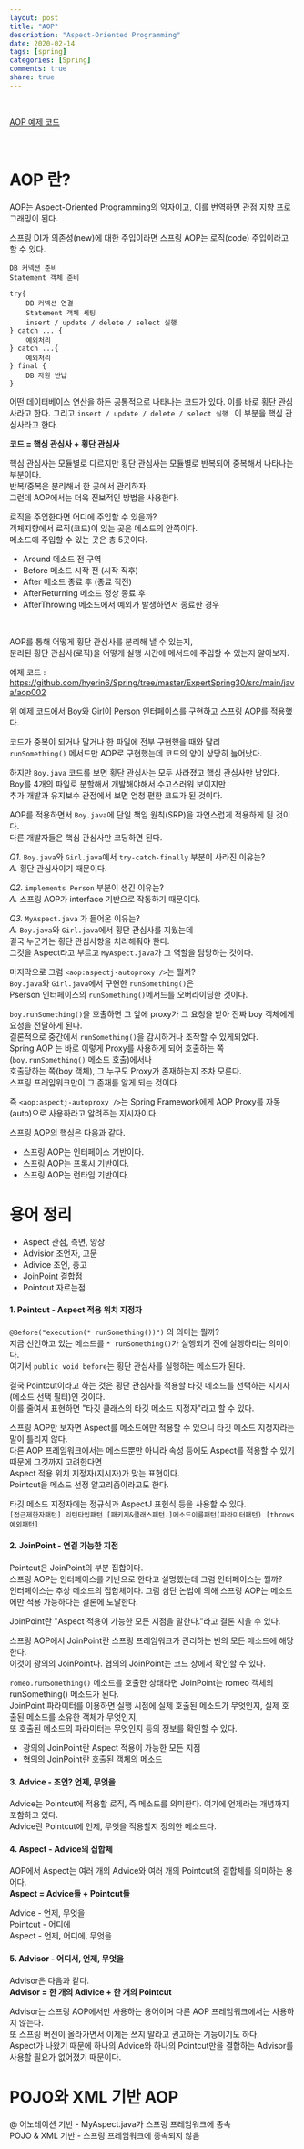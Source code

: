 ```yaml
---
layout: post
title: "AOP"  
description: "Aspect-Oriented Programming"
date: 2020-02-14
tags: [spring]
categories: [Spring]
comments: true
share: true
---
```



<br />
 
[AOP 예제 코드](https://github.com/hyerin6/Spring/tree/master/ExpertSpring30/src/main/java)

<br />

# AOP 란?     
AOP는 Aspect-Oriented Programming의 약자이고, 이를 번역하면 관점 지향 프로그래밍이 된다.   

스프링 DI가 의존성(new)에 대한 주입이라면 스프링 AOP는 로직(code) 주입이라고 할 수 있다.   

```
DB 커넥션 준비 
Statement 객체 준비 

try{
    DB 커넥션 연결 
    Statement 객체 세팅 
    insert / update / delete / select 실행 
} catch ... {
    예외처리 
} catch ...{
    예외처리 
} final {
    DB 자원 반납
}
```   



어떤 데이터베이스 연산을 하든 공통적으로 나타나는 코드가 있다. 
이를 바로 횡단 관심사라고 한다. 그리고 ```insert / update / delete / select 실행 ``` 이 부분을 핵심 관심사라고 한다.   

**코드 = 핵심 관심사 + 횡단 관심사**   

핵심 관심사는 모듈별로 다르지만 횡단 관심사는 모듈별로 반복되어 중복해서 나타나는 부분이다.   
반복/중복은 분리해서 한 곳에서 관리하자.       
그런데 AOP에서는 더욱 진보적인 방법을 사용한다.   

로직을 주입한다면 어디에 주입할 수 있을까?    
객체지향에서 로직(코드)이 있는 곳은 메소드의 안쪽이다.     
메소드에 주입할 수 있는 곳은 총 5곳이다.     
- Around 메소드 전 구역      
- Before 메소드 시작 전 (시작 직후)       
- After 메소드 종료 후 (종료 직전)     
- AfterReturning 메소드 정상 종료 후       
- AfterThrowing 메소드에서 예외가 발생하면서 종료한 경우      

<br />           


AOP를 통해 어떻게 횡단 관심사를 분리해 낼 수 있는지,    
분리된 횡단 관심사(로직)을 어떻게 실행 시간에 메서드에 주입할 수 있는지 알아보자.      

예제 코드 : <https://github.com/hyerin6/Spring/tree/master/ExpertSpring30/src/main/java/aop002>   

위 예제 코드에서 Boy와 Girl이 Person 인터페이스를 구현하고 스프링 AOP를 적용했다.   

코드가 중복이 되거나 말거나 한 파일에 전부 구현했을 때와 달리     
`runSomething()` 메서드만 AOP로 구현했는데 코드의 양이 상당히 늘어났다.     

하지만 `Boy.java` 코드를 보면 횡단 관심사는 모두 사라졌고 핵심 관심사만 남았다.     
Boy를 4개의 파일로 분할해서 개발해야해서 수고스러워 보이지만   
추가 개발과 유지보수 관점에서 보면 엄청 편한 코드가 된 것이다.   

AOP를 적용하면서 `Boy.java`에 단일 책임 원칙(SRP)을 자연스럽게 적용하게 된 것이다.     
다른 개발자들은 핵심 관심사만 코딩하면 된다.     

*Q1.* `Boy.java`와 `Girl.java`에서 `try-catch-finally` 부분이 사라진 이유는?          
*A.* 횡단 관심사이기 때문이다.     
               
*Q2.* `implements Person` 부분이 생긴 이유는?         
*A.* 스프링 AOP가 interface 기반으로 작동하기 때문이다.       
                           
*Q3.* `MyAspect.java` 가 들어온 이유는?               
*A.* `Boy.java`와 `Girl.java`에서 횡단 관심사를 지웠는데       
결국 누군가는 횡단 관심사항을 처리해줘야 한다.      
그것을 Aspect라고 부르고 `MyAspect.java`가 그 역할을 담당하는 것이다.         

마지막으로 그럼 `<aop:aspectj-autoproxy />`는 뭘까?            
`Boy.java`와 `Girl.java`에서 구현한 `runSomething()`은     
Pserson 인터페이스의 `runSomething()`메서드를 오버라이딩한 것이다.     
  
`boy.runSomething()`을 호출하면 그 앞에 proxy가 그 요청을 받아 진짜 boy 객체에게 요청을 전달하게 된다.      
결론적으로 중간에서 `runSomething()`을 감시하거나 조작할 수 있게되었다.      
Spring AOP 는 바로 이렇게 Proxy를 사용하게 되어 호출하는 쪽(`boy.runSomething()` 메소드 호출)에서나   
호출당하는 쪽(boy 객체), 그 누구도 Proxy가 존재하는지 조차 모른다.    
스프링 프레임워크만이 그 존재를 알게 되는 것이다.    

즉 `<aop:aspectj-autoproxy />`는 Spring Framework에게 AOP Proxy를 자동(auto)으로 사용하라고 알려주는 지시자이다.       


스프링 AOP의 핵심은 다음과 같다.   
- 스프링 AOP는 인터페이스 기반이다.  
- 스프링 AOP는 프록시 기반이다.  
- 스프링 AOP는 런타임 기반이다.    


# 용어 정리     
- Aspect 관점, 측면, 양상    
- Advisior 조언자, 고문  
- Adivice 조언, 충고  
- JoinPoint 결합점   
- Pointcut 자르는점  

#### 1. Pointcut - Aspect 적용 위치 지정자     
```@Before("execution(* runSomething())")``` 의 의미는 뭘까?  
지금 선언하고 있는 메소드를 ```* runSomething()```가 실행되기 전에 실행하라는 의미이다.   
여기서 ```public void before```는 횡단 관심사를 실행하는 메소드가 된다.   

결국 Pointcut이라고 하는 것은 횡단 관심사를 적용할 타깃 메소드를 선택하는 지시자(메소드 선택 필터)인 것이다.   
이를 줄여서 표현하면 "타깃 클래스의 타깃 메소드 지정자"라고 할 수 있다.   

스프링 AOP만 보자면 Aspect를 메소드에만 적용할 수 있으니 타깃 메소드 지정자라는 말이 틀리지 않다.   
다른 AOP 프레임워크에서는 메소드뿐만 아니라 속성 등에도 Aspect를 적용할 수 있기 때문에 그것까지 고려한다면   
Aspect 적용 위치 지정자(지시자)가 맞는 표현이다.   
Pointcut을 메소드 선정 알고리즘이라고도 한다.   

타깃 메소드 지정자에는 정규식과 AspectJ 표현식 등을 사용할 수 있다.   
```[접근제한자패턴] 리턴타입패턴 [패키지&클래스패턴.]메소드이름패턴(파라미터패턴) [throws 예외패턴]```   


#### 2. JoinPoint - 연결 가능한 지점    
Pointcut은 JoinPoint의 부분 집합이다.   
스프링 AOP는 인터페이스를 기반으로 한다고 설명했는데 그럼 인터페이스는 뭘까?  
인터페이스는 추상 메소드의 집합체이다. 그럼 삼단 논법에 의해 스프링 AOP는 메소드에만 적용 가능하다는 결론에 도달한다.   

JoinPoint란 "Aspect 적용이 가능한 모든 지점을 말한다."라고 결론 지을 수 있다.   

스프링 AOP에서 JoinPoint란 스프링 프레임워크가 관리하는 빈의 모든 메소드에 해당한다.    
이것이 광의의 JoinPoint다. 협의의 JoinPoint는 코드 상에서 확인할 수 있다.   

```romeo.runSomething()``` 메소드를 호출한 상태라면 JoinPoint는 romeo 객체의 runSomething() 메소드가 된다.   
JoinPoint 파라미터를 이용하면 실행 시점에 실제 호출된 메소드가 무엇인지, 실제 호출된 메소드를 소유한 객체가 무엇인지,   
또 호출된 메소드의 파라미터는 무엇인지 등의 정보를 확인할 수 있다.   

- 광의의 JoinPoint란 Aspect 적용이 가능한 모든 지점   
- 협의의 JoinPoint란 호출된 객체의 메소드  


#### 3. Advice - 조언? 언제, 무엇을   
Advice는 Pointcut에 적용할 로직, 즉 메소드를 의미한다. 여기에 언제라는 개념까지 포함하고 있다.   
Advice란 Pointcut에 언제, 무엇을 적용할지 정의한 메소드다.   


#### 4. Aspect - Advice의 집합체   
AOP에서 Aspect는 여러 개의 Advice와 여러 개의 Pointcut의 결합체를 의미하는 용어다.   
**Aspect = Advice들 + Pointcut들**  

Advice - 언제, 무엇을  
Pointcut - 어디에    
Aspect - 언제, 어디에, 무엇을   


#### 5. Advisor - 어디서, 언제, 무엇을   
Advisor은 다음과 같다.   
**Advisor = 한 개의 Adivice + 한 개의 Pointcut**  

Advisor는 스프링 AOP에서만 사용하는 용어이며 다른 AOP 프레임워크에서는 사용하지 않는다.   
또 스프링 버전이 올라가면서 이제는 쓰지 말라고 권고하는 기능이기도 하다.   
Aspect가 나왔기 때문에 하나의 Advice와 하나의 Pointcut만을 결합하는 Advisor를 사용할 필요가 없어졌기 때문이다.   


# POJO와 XML 기반 AOP   
@ 어노테이션 기반 - MyAspect.java가 스프링 프레임워크에 종속   
POJO & XML 기반 - 스프링 프레임워크에 종속되지 않음   

 